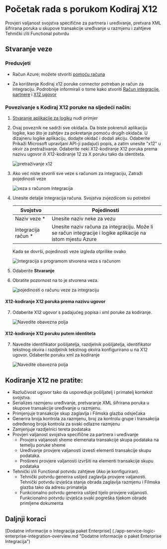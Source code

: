 <properties 
    pageTitle="Dodatne informacije o tvrtki paket za integraciju kodiranje X12 poruka Connctor | Aplikacije servisa za Microsoft Azure | Microsoft Azure" 
    description="Saznajte kako koristiti partnere s aplikacijama paket Enterprise integracije i logika" 
    services="logic-apps" 
    documentationCenter=".net,nodejs,java"
    authors="padmavc" 
    manager="erikre" 
    editor=""/>

<tags 
    ms.service="logic-apps" 
    ms.workload="integration" 
    ms.tgt_pltfrm="na" 
    ms.devlang="na" 
    ms.topic="article" 
    ms.date="08/15/2016" 
    ms.author="padmavc"/>

# <a name="get-started-with-encode-x12-message"></a>Početak rada s porukom Kodiraj X12

Provjeri valjanost svojstva specifične za partnera i uređivanje, pretvara XML šifrirana poruka u skupove transakcije uređivanje u razmjenu i zahtjeve Tehnički i/ili Functional potvrdu

## <a name="create-the-connection"></a>Stvaranje veze

### <a name="prerequisites"></a>Preduvjeti

* Račun Azure; možete stvoriti [pomoću računa](https://azure.microsoft.com/free)

* Za korištenje Kodiraj x12 poruke connector potreban je račun za integraciju. Podrobnije informirali o tome kako stvoriti [Račun integracije](./app-service-logic-enterprise-integration-create-integration-account.md), [partnere](./app-service-logic-enterprise-integration-partners.md) i [X12 ugovor](./app-service-logic-enterprise-integration-x12.md)

### <a name="connect-to-encode-x12-message-using-the-following-steps"></a>Povezivanje s Kodiraj X12 poruke na sljedeći način:

1. [Stvaranje aplikacije za logiku](./app-service-logic-create-a-logic-app.md) nudi primjer

2. Ovaj poveznik ne sadrži sve okidača. Da biste pokrenuli aplikaciju logike, kao što je zahtjev za pokretanje pomoću drugih okidača.  U dizajneru logike aplikaciju, dodajte okidač i dodali akciju.  Odaberite Prikaži Microsoft upravljani API-ji padajući popis, a zatim unesite "x12" u okvir za pretraživanje.  Odaberite neki X12-kodiranje X12 poruka prema nazivu ugovor ili X12-kodiranje 12 za X poruku tako da identiteta.  

    ![pretraživanje x12](./media/app-service-logic-enterprise-integration-x12connector/x12decodeimage1.png) 

3. Ako već niste stvorili sve veze s računom za integraciju, Zatraži pojedinosti veze

    ![veza s računom Integracija](./media/app-service-logic-enterprise-integration-x12connector/x12encodeimage1.png) 


4. Unesite detalje Integracija računa.  Svojstva zvjezdicom su potrebni

  	| Svojstvo | Pojedinosti |
  	| -------- | ------- |
  	| Naziv veze * | Unesite naziv neke za vezu |
  	| Integracija račun * | Unesite naziv računa za integraciju. Može li se račun integracije i logike aplikacije na istom mjestu Azure |

    Kada se dovrši, pojedinosti veze izgleda otprilike ovako

    ![Integracija s programom stvorena veza s računom](./media/app-service-logic-enterprise-integration-x12connector/x12encodeimage2.png) 


5. Odaberite **Stvaranje**

6. Obratite pozornost na to je stvorena veza.

    ![pojedinosti o računu veze za integraciju](./media/app-service-logic-enterprise-integration-x12connector/x12encodeimage3.png) 

#### <a name="x12---encode-x12-message-by-agreement-name"></a>X12-kodiranje X12 poruka prema nazivu ugovor

7. Odaberite X12 ugovor s padajućeg popisa i xml poruke za kodiranje.

    ![Navedite obavezna polja](./media/app-service-logic-enterprise-integration-x12connector/x12encodeimage4.png) 

#### <a name="x12---encode-x12-message-by-identities"></a>X12-kodiranje X12 poruku putem identiteta

7.  Navedite identifikator pošiljatelja, razdjelnik pošiljatelja, identifikator tekstnog okvira i razdjelnik tekstnog okvira konfigurirano u na X12 ugovor.  Odaberite poruku xml za kodiranje

    ![Navedite obavezna polja](./media/app-service-logic-enterprise-integration-x12connector/x12encodeimage5.png) 

## <a name="x12-encode-does-following"></a>Kodiranje X12 ne pratite:

* Razlučivost ugovor tako da uspoređuje pošiljatelj i primatelj kontekst svojstva.
* Serializes razmjenu uređivanje, pretvaranje XML šifrirana poruka u skupove transakcije uređivanje u razmjenu.
* Primjenjuje transakcije skup zaglavlja i Filmska glazba odsječaka
* Generira broja kontrola za razmjenu, broj za kontrolu grupe i transakcija određenog broja kontrola za svaki odlazne razmjenu
* Zamjenjuje razdjelnici tereta podataka
* Provjeri valjanost svojstva specifične za partnera i uređivanje
    * Provjera valjanosti sheme elemenata transakcije skupa podataka na temelju poruke sheme
    * Uređivanje provjere valjanosti izvesti elementi transakcije skupu podataka.
    * Prošireni provjere valjanosti izvršiti na elementi transakcije skupu podataka
* Tehnički i/ili Functional potvrdu zahtjeve (Ako je konfiguriran).
    * Tehnički potvrdu generira uslijed zaglavlja provjere valjanosti. Tehnički potvrdu izvješća stanja obrada zaglavlja razmjenu i Filmska glazba tako da adresu primatelja
    * Funkcionalno potvrdu generira uslijed tijelo provjere valjanosti. Funkcionalno potvrdu izvješća svaki pogreška tijekom obrade primljene dokumenta

## <a name="next-steps"></a>Daljnji koraci

[Dodatne informacije o Integracija paket Enterprise] (./app-service-logic-enterprise-integration-overview.md "Dodatne informacije o paket Enterprise Integracija") 

